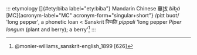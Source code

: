 ::: etymology
[]{#ety:biba label="ety:biba"} Mandarin Chinese 蓽拔 *bìbá*
[MC]{acronym-label="MC" acronym-form="singular+short"} /piɪt̚ buɑt̚/ 'long
pepper', a phonetic loan \< Sanskrit पिप्पलि *pippali* 'long pepper
*Piper longum* (plant and berry); a berry'[^1]
:::

[^1]: @monier-williams_sanskrit-english_1899 [626]
